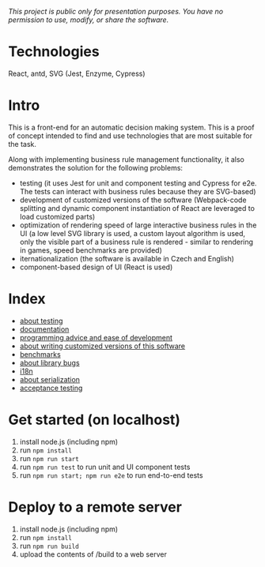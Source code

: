 *This project is public only for presentation purposes. You have no permission to use, modify, or share the software.*

# Technologies
React, antd, SVG (Jest, Enzyme, Cypress)

# Intro
This is a front-end for an automatic decision making system. This is a proof of concept intended to find and use technologies that are most suitable for the task.

Along with implementing business rule management functionality, it also demonstrates the solution for the following problems:
- testing (it uses Jest for unit and component testing and Cypress for e2e. The tests can interact with business rules because they are SVG-based)
- development of customized versions of the software (Webpack-code splitting and dynamic component instantiation of React are leveraged to load customized parts)
- optimization of rendering speed of large interactive business rules in the UI (a low level SVG library is used, a custom layout algorithm is used, only the visible part of a business rule is rendered - similar to rendering in games, speed benchmarks are provided)
- iternationalization (the software is available in Czech and English)
- component-based design of UI (React is used)

# Index
- [about testing](readme-testing.md)
- [documentation](readme-doc.md)
- [programming advice and ease of development](readme-tech-advice.md)
- [about writing customized versions of this software](readme-customize.md)
- [benchmarks](src/_benchmark/readme.md)
- [about library bugs](readme-debt.md)
- [i18n](readme-i18n.md)
- [about serialization](readme-serialization.md)
- [acceptance testing](readme-acceptance.md)

# Get started (on localhost)
1. install node.js (including npm)
2. run ```npm install```
4. run ```npm run start```
5. run ```npm run test``` to run unit and UI component tests
6. run ```npm run start; npm run e2e``` to run end-to-end tests

# Deploy to a remote server
1. install node.js (including npm)
2. run ```npm install```
3. run ```npm run build```
4. upload the contents of /build to a web server
